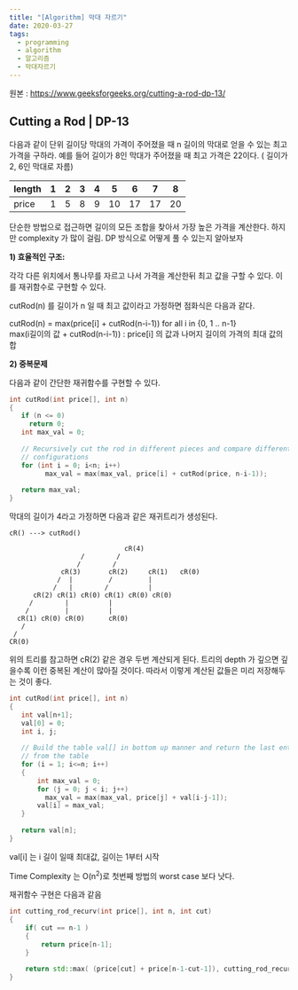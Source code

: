 ```yaml
---
title: "[Algorithm] 막대 자르기"
date: 2020-03-27
tags:
  - programming
  - algorithm
  - 알고리즘
  - 막대자르기
---
```



원본 : https://www.geeksforgeeks.org/cutting-a-rod-dp-13/

## Cutting a Rod | DP-13

다음과 같이 단위 길이당 막대의 가격이 주어졌을 때 n 길이의 막대로 얻을 수 있는 최고가격을 구하라. 예를 들어 길이가 8인 막대가 주어졌을 때 최고 가격은 22이다. ( 길이가 2, 6인 막대로 자름)


|length| 1 |  2 |  3 |  4 |  5 |  6 |  7 |  8  |
|------|---|----|---|-----|---|----|----|-----|
|price    | 1|   5|   8|   9|  10|  17|  17|  20|


단순한 방법으로 접근하면 길이의 모든 조합을 찾아서 가장 높은 가격을 계산한다. 하지만 complexity 가 많이 걸림. DP 방식으로 어떻게 풀 수 있는지 알아보자

__1) 효율적인 구조:__ </br>

각각 다른 위치에서 통나무를 자르고 나서 가격을 계산한뒤 최고 값을 구할 수 있다. 이를 재귀함수로 구현할 수 있다.


cutRod(n) 를 길이가 n 일 때 최고 값이라고 가정하면 점화식은 다음과 같다. 

cutRod(n) = max(price[i] + cutRod(n-i-1)) for all i in {0, 1 .. n-1} <br>
max(i길이의 값 + cutRod(n-i-1)) : price[i] 의 값과 나머지 길이의 가격의 최대 값의 합

__2) 중복문제__</br>


다음과 같이 간단한 재귀함수를 구현할 수 있다.

```c++
int cutRod(int price[], int n) 
{ 
   if (n <= 0) 
     return 0; 
   int max_val = 0; 
  
   // Recursively cut the rod in different pieces and compare different  
   // configurations 
   for (int i = 0; i<n; i++) 
         max_val = max(max_val, price[i] + cutRod(price, n-i-1)); 
  
   return max_val; 
} 
```

막대의 길이가 4라고 가정하면 다음과 같은 재귀트리가 생성된다. 

```
cR() ---> cutRod() 

                             cR(4)
                  /        /           
                 /        /              
             cR(3)       cR(2)     cR(1)   cR(0)
            /  |         /         |
           /   |        /          |  
      cR(2) cR(1) cR(0) cR(1) cR(0) cR(0)
     /        |          |
    /         |          |   
  cR(1) cR(0) cR(0)      cR(0)
   /
 /
CR(0)
```

위의 트리를 참고하면 cR(2) 같은 경우 두번 계산되게 된다. 트리의 depth 가 깊으면 깊을수록 이런 중복된 계산이 많아질 것이다. 따라서 이렇게 계산된 값들은 미리 저장해두는 것이 좋다. 

```c++
int cutRod(int price[], int n) 
{ 
   int val[n+1]; 
   val[0] = 0; 
   int i, j; 
  
   // Build the table val[] in bottom up manner and return the last entry 
   // from the table 
   for (i = 1; i<=n; i++) 
   { 
       int max_val = 0; 
       for (j = 0; j < i; j++) 
         max_val = max(max_val, price[j] + val[i-j-1]); 
       val[i] = max_val; 
   } 
  
   return val[n]; 
} 
```
val[i] 는 i 길이 일때 최대값, 길이는 1부터 시작 <br>

Time Complexity 는 O(n<sup>2</sup>)로 첫번째 방법의 worst case 보다 낫다. 

재귀함수 구현은 다음과 같음
```c++
int cutting_rod_recurv(int price[], int n, int cut)
{
    if( cut == n-1 )
    {
        return price[n-1];
    }

    return std::max( (price[cut] + price[n-1-cut-1]), cutting_rod_recurv(price, n, cut+1) );
}
```




